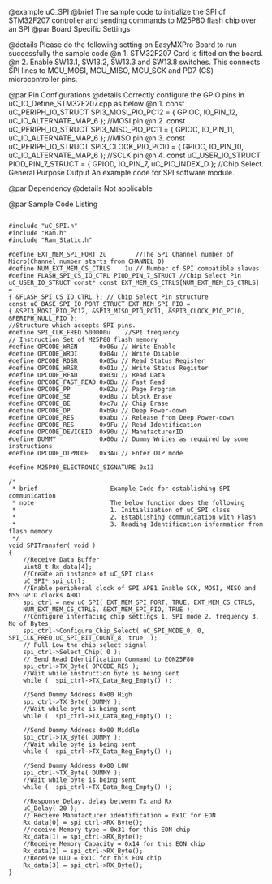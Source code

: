 @example  uC_SPI
@brief    The sample code to initialize the SPI of STM32F207 controller and sending commands to
          M25P80 flash chip over an SPI
@par Board Specific Settings  

@details  Please do the following setting on EasyMXPro Board to run successfully the sample code
@n        1. STM32F207 Card is fitted on the board.
@n        2. Enable SW13.1, SW13.2, SW13.3 and SW13.8 switches. This connects SPI lines to MCU_MOSI, MCU_MISO, MCU_SCK and PD7 (CS) microcontroller pins.

@par Pin Configurations 
@details   Correctly configure the GPIO pins in uC_IO_Define_STM32F207.cpp as below 
@n        1. const uC_PERIPH_IO_STRUCT SPI3_MOSI_PIO_PC12 = { GPIOC, IO_PIN_12, uC_IO_ALTERNATE_MAP_6 }; //MOSI pin
@n        2. const uC_PERIPH_IO_STRUCT SPI3_MISO_PIO_PC11 = { GPIOC, IO_PIN_11, uC_IO_ALTERNATE_MAP_6 }; //MISO pin
@n        3. const uC_PERIPH_IO_STRUCT SPI3_CLOCK_PIO_PC10 = { GPIOC, IO_PIN_10, uC_IO_ALTERNATE_MAP_6 }; //SCLK pin
@n        4. const uC_USER_IO_STRUCT PIOD_PIN_7_STRUCT = { GPIOD, IO_PIN_7, uC_PIO_INDEX_D }; //Chip Select. General Purpose Output An example code for SPI software module.

@par Dependency
@details Not applicable

@par Sample Code Listing
 
~~~~{.cpp}

#include "uC_SPI.h"
#include "Ram.h"
#include "Ram_Static.h"

#define EXT_MEM_SPI_PORT 2u        //The SPI Channel number of Micro(Channel number starts from CHANNEL 0)
#define NUM_EXT_MEM_CS_CTRLS	1u // Number of SPI compatible slaves
#define FLASH_SPI_CS_IO_CTRL PIOD_PIN_7_STRUCT //Chip Select Pin
uC_USER_IO_STRUCT const* const EXT_MEM_CS_CTRLS[NUM_EXT_MEM_CS_CTRLS] =
{ &FLASH_SPI_CS_IO_CTRL }; // Chip Select Pin structure
const uC_BASE_SPI_IO_PORT_STRUCT EXT_MEM_SPI_PIO =
{ &SPI3_MOSI_PIO_PC12, &SPI3_MISO_PIO_PC11, &SPI3_CLOCK_PIO_PC10, &PERIPH_NULL_PIO };
//Structure which accepts SPI pins.
#define SPI_CLK_FREQ 500000u    //SPI frequency
// Instruction Set of M25P80 flash memory
#define OPCODE_WREN      0x06u // Write Enable
#define OPCODE_WRDI      0x04u // Write Disable
#define OPCODE_RDSR      0x05u // Read Status Register
#define OPCODE_WRSR      0x01u // Write Status Register
#define OPCODE_READ      0x03u // Read Data
#define OPCODE_FAST_READ 0x0Bu // Fast Read
#define OPCODE_PP        0x02u // Page Program
#define OPCODE_SE        0xd8u // block Erase
#define OPCODE_BE        0xc7u // Chip Erase
#define OPCODE_DP        0xb9u // Deep Power-down
#define OPCODE_RES       0xabu // Release from Deep Power-down
#define OPCODE_RES       0x9Fu // Read Identification
#define OPCODE_DEVICEID  0x90u // ManufacturerID
#define DUMMY            0x00u // Dummy Writes as required by some instructions
#define OPCODE_OTPMODE   0x3Au // Enter OTP mode

#define M25P80_ELECTRONIC_SIGNATURE 0x13

/*
 * brief                    Example Code for establishing SPI communication
 * note                     The below function does the following
 *                          1. Initialization of uC_SPI class
 *                          2. Establishing communication with Flash
 *                          3. Reading Identification information from flash memory
 */
void SPITransfer( void )
{
	//Receive Data Buffer
	uint8_t Rx_data[4];
	//Create an instance of uC_SPI class
	uC_SPI* spi_ctrl;
	//Enable peripheral clock of SPI APB1 Enable SCK, MOSI, MISO and NSS GPIO clocks AHB1
	spi_ctrl = new uC_SPI( EXT_MEM_SPI_PORT, TRUE, EXT_MEM_CS_CTRLS,
	NUM_EXT_MEM_CS_CTRLS, &EXT_MEM_SPI_PIO, TRUE );
	//Configure interfacing chip settings 1. SPI mode 2. frequency 3. No of Bytes
	spi_ctrl->Configure_Chip_Select( uC_SPI_MODE_0, 0, SPI_CLK_FREQ,uC_SPI_BIT_COUNT_8, true  );
	// Pull Low the chip select signal
	spi_ctrl->Select_Chip( 0 );
	// Send Read Identification Command to EON25F80
	spi_ctrl->TX_Byte( OPCODE_RES );
	//Wait while instruction byte is being sent
	while ( !spi_ctrl->TX_Data_Reg_Empty() );
	
	//Send Dummy Address 0x00 High
	spi_ctrl->TX_Byte( DUMMY );
	//Wait while byte is being sent
	while ( !spi_ctrl->TX_Data_Reg_Empty() );
	
	//Send Dummy Address 0x00 Middle
	spi_ctrl->TX_Byte( DUMMY );
	//Wait while byte is being sent
	while ( !spi_ctrl->TX_Data_Reg_Empty() );
	
	//Send Dummy Address 0x00 LOW
	spi_ctrl->TX_Byte( DUMMY );
	//Wait while byte is being sent
	while ( !spi_ctrl->TX_Data_Reg_Empty() );
	
	//Response Delay. delay betwenn Tx and Rx
	uC_Delay( 20 );
	// Recieve Manufacturer identification = 0x1C for EON
	Rx_data[0] = spi_ctrl->RX_Byte();
	//receive Memory type = 0x31 for this EON chip
	Rx_data[1] = spi_ctrl->RX_Byte();
	//Receive Memory Capacity = 0x14 for this EON chip
	Rx_data[2] = spi_ctrl->RX_Byte();
	//Receive UID = 0x1C for this EON chip
	Rx_data[3] = spi_ctrl->RX_Byte();
}

~~~~